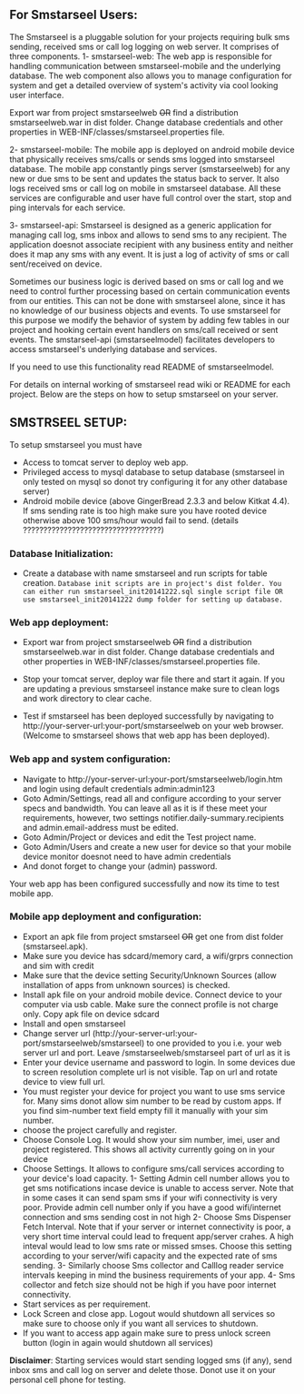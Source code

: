 For Smstarseel Users:
--------------------
The Smstarseel is a pluggable solution for your projects requiring bulk sms sending, received sms or call log logging on web server. It comprises of three components.
1- smstarseel-web:
The web app is responsible for handling communication between smstarseel-mobile and the underlying database. The web component also allows you to manage configuration for system and get a detailed overview of system's activity via cool looking user interface.

Export war from project smstarseelweb ~~OR~~ find a distribution smstarseelweb.war in dist folder. Change database credentials and other properties in WEB-INF/classes/smstarseel.properties file.

2- smstarseel-mobile: 
The mobile app is deployed on android mobile device that physically receives sms/calls or sends sms logged into smstarseel database. The mobile app constantly pings server (smstarseelweb) for any new or due sms to be sent and updates the status back to server. It also logs received sms or call log on mobile in smstarseel database. All these services are configurable and user have full control over the start, stop and ping intervals for each service.

3- smstarseel-api: 
Smstarseel is designed as a generic application for managing call log, sms inbox and allows to send sms to any recipient. The application doesnot associate recipient with any business entity and neither does it map any sms with any event. It is just a log of activity of sms or call sent/received on device. 

Sometimes our business logic is derived based on sms or call log and we need to control further processing based on certain communication events from our entities. This can not be done with smstarseel alone, since it has no knowledge of our business objects and events. To use smstarseel for this purpose we modify the behavior of system by adding few tables in our project and hooking certain event handlers on sms/call received or sent events. The smstarseel-api (smstarseelmodel) facilitates developers to access smstarseel's underlying database and services.

If you need to use this functionality read README of smstarseelmodel.

For details on internal working of smstarseel read wiki or README for each project. Below are the steps on how to setup smstarseel on your server.

## SMSTRSEEL SETUP:
To setup smstarseel you must have 
- Access to tomcat server to deploy web app. 
- Privileged access to mysql database to setup database (smstarseel in only tested on mysql so donot try configuring it for any other database server)
- Android mobile device (above GingerBread 2.3.3 and below Kitkat 4.4). If sms sending rate is too high make sure you have rooted device otherwise above 100 sms/hour would fail to send. (details ??????????????????????????????????)

### Database Initialization:
- Create a database with name smstarseel and run scripts for table creation. `Database init scripts are in project's dist folder. You can either run smstarseel_init20141222.sql single script file OR use smstarseel_init20141222 dump folder for setting up database.`

### Web app deployment:
- Export war from project smstarseelweb ~~OR~~ find a distribution smstarseelweb.war in dist folder. Change database credentials and other properties in WEB-INF/classes/smstarseel.properties file.

- Stop your tomcat server, deploy war file there and start it again. If you are updating a previous smstarseel instance make sure to clean logs and work directory to clear cache.

- Test if smstarseel has been deployed successfully by navigating to http://your-server-url:your-port/smstarseelweb on your web browser. (Welcome to smstarseel shows that web app has been deployed).

### Web app and system configuration:
- Navigate to http://your-server-url:your-port/smstarseelweb/login.htm and login using default credentials admin:admin123
- Goto Admin/Settings, read all and configure according to your server specs and bandwidth. You can leave all as it is if these meet your requirements, however, two settings notifier.daily-summary.recipients and admin.email-address must be edited.
- Goto Admin/Project or devices and edit the Test project name. 
- Goto Admin/Users and create a new user for device so that your mobile device monitor doesnot need to have admin credentials
- And donot forget to change your (admin) password.

Your web app has been configured successfully and now its time to test mobile app.

### Mobile app deployment and configuration:
- Export an apk file from project smstarseel ~~OR~~ get one from dist folder (smstarseel.apk).
- Make sure you device has sdcard/memory card, a wifi/grprs connection and sim with credit 
- Make sure that the device setting Security/Unknown Sources (allow installation of apps from unknown sources) is checked.
- Install apk file on your android mobile device. 
Connect device to your computer via usb cable.
Make sure the connect profile is not charge only.
Copy apk file on device sdcard
- Install and open smstarseel
- Change server url (http://your-server-url:your-port/smstarseelweb/smstarseel) to one provided to you i.e. your web server url and port. Leave /smstarseelweb/smstarseel part of url as it is
- Enter your device username and password to login. In some devices due to screen resolution complete url is not visible. Tap on url and rotate device to view  full url.
- You must register your device for project you want to use sms service for. Many sims donot allow sim number to be read by custom apps. If you find sim-number text field empty fill it manually with your sim number.
- choose the project carefully and register.
- Choose Console Log. It would show your sim number, imei, user and project registered. This shows all activity currently going on in your device
- Choose Settings. It allows to configure sms/call services according to your device's load capacity.
1- Setting Admin cell number allows you to get sms notifications incase device is unable to access server. Note that in some cases it can send spam sms if your wifi connectivity is very poor. Provide admin cell number only if you have a good wifi/internet connection and sms sending cost in not high
2- Choose Sms Dispenser Fetch Interval. Note that if your server or internet connectivity is poor, a very short time interval could lead to frequent app/server crahes. A high inteval would lead to low sms rate or missed smses. Choose this setting according to your server/wifi capacity and the expected rate of sms sending.
3- Similarly choose Sms collector and Calllog reader service intervals keeping in mind the business requirements of your app.
4- Sms collector and fetch size should not be high if you have poor internet connectivity.
- Start services as per requirement.
- Lock Screen and close app. Logout would shutdown all services so make sure to choose only if you want all services to shutdown.
- If you want to access app again make sure to press unlock screen button (login in again would shutdown all services)

**Disclaimer**: Starting services would start sending logged sms (if any), send inbox sms and call log on server and delete those. Donot use it on your personal cell phone for testing.
